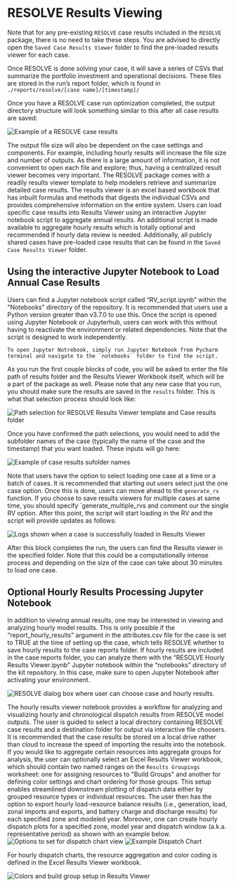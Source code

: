 # RESOLVE Results Viewing

Note that for any pre-existing `RESOLVE` case results included in the `RESOLVE` package, there is no need to take these steps. You are advised to directly open the `Saved Case Results Viewer` folder to find the pre-loaded results viewer for each case.

Once RESOLVE is done solving your case, it will save a series of CSVs that summarize the portfolio investment and operational decisions. These files are stored in the run’s report folder, which is found in  
`./reports/resolve/[case name]/[timestamp]/`

Once you have a RESOLVE case run optimization completed, the output directory structure will look something similar to this after all case results are saved:

![Example of a RESOLVE case results](_images/b0ea53918fd18611287549e2c85b9431.png)

The output file size will also be dependent on the case settings and components. For example, including hourly results will increase the file size and number of outputs. As there is a large amount of information, it is not convenient to open each file and explore; thus, having a centralized result viewer becomes very important. The RESOLVE package comes with a readily results viewer template to help modelers retrieve and summarize detailed case results. The results viewer is an excel based workbook that has inbuilt formulas and methods that digests the individual CSVs and provides comprehensive information on the entire system. Users can load specific case results into Results Viewer using an interactive Jupyter notebook script to aggregate annual results. An additional script is made available to aggregate hourly results which is totally optional and recommended if hourly data review is needed. Additionally, all publicly shared cases have pre-loaded case results that can be found in the `Saved Case Results Viewer` folder.

## Using the interactive Jupyter Notebook to Load Annual Case Results

Users can find a Jupyter notebook script called “RV_script.ipynb” within the "Notebooks" directory of the repository. It is recommended that users use a Python version greater than v3.7.0 to use this. Once the script is opened using Jupyter Notebook or Jupyterhub, users can work with this without having to reactivate the environment or related dependencies. Note that the script is designed to work independently.

```Tip
To open Jupyter Notrebook, simply run Jupyter Notebook from Pycharm terminal and navigate to the `notebooks` folder to find the script.
```

As you run the first couple blocks of code, you will be asked to enter the file path of results folder and the Results Viewer Workbook itself, which will be a part of the package as well. Please note that any new case that you run, you should make sure the results are saved in the `results` folder. This is what that selection process should look like:

![Path selection for RESOLVE Results Viewer template and Case results folder](_images/2c6f3edd7cda9192962652f8a214a64f.png)

Once you have confirmed the path selections, you would need to add the subfolder names of the case (typically the name of the case and the timestamp) that you want loaded. These inputs will go here:

![Example of case results sufolder names](_images/65aa4f936e8f28af02ced7c79cae48e3.png)

Note that users have the option to select loading one case at a time or a batch of cases. It is recommended that starting out users select just the one case option. Once this is done, users can move ahead to the `generate_rv` function. If you choose to save results viewers for multiple cases at same time, you should specify `generate_multiple_rvs and comment our the single RV option. After this point, the script will start loading in the RV and the script will provide updates as follows:

![Logs shown when a case is successfully loaded in Results Viewer](_images/56291fc65b012f9da9e15988c6cb75e2.png)

After this block completes the run, the users can find the Results viewer in the specified folder. Note that this could be a computationally intense process and depending on the size of the case can take about 30 minutes to load one case.

## Optional Hourly Results Processing Jupyter Notebook

In addition to viewing annual results, one may be interested in viewing and analyzing hourly model results. This is only possible if the “report_hourly_results” argument in the attributes.csv file for the case is set to TRUE at the time of setting up the case, which tells RESOLVE whether to save hourly results to the case reports folder. If hourly results are included in the case reports folder, you can analyze them with the “RESOLVE Hourly Results Viewer.ipynb” Jupyter notebook within the “notebooks” directory of the kit repository. In this case, make sure to open Jupyter Notebook after activating your environment.

![RESOLVE dialog box where user can choose case and hourly results.](_images/8e741d826c6d418510f0afe91d88354f.png)

The hourly results viewer notebook provides a workflow for analyzing and visualizing hourly and chronological dispatch results from RESOLVE model outputs. The user is guided to select a local directory containing RESOLVE case results and a destination folder for output via interactive file choosers. It is recommended that the case results be stored on a local drive rather than cloud to increase the speed of importing the results into the notebook. If you would like to aggregate certain resources into aggregate groups for analysis, the user can optionally select an Excel Results Viewer workbook, which should contain two named ranges on the `Results Groupings` worksheet: one for assigning resources to "Build Groups" and another for defining color settings and chart ordering for those groups. This setup enables streamlined downstream plotting of dispatch data either by grouped resource types or individual resources. The user then has the option to export hourly load-resource balance results (i.e., generation, load, zonal imports and exports, and battery charge and discharge results) for each specified zone and modeled year. Moreover, one can create hourly dispatch plots for a specified zone, model year and dispatch window (a.k.a. representative period) as shown with an example below.
![Options to set for dispatch chart view](_images/f72f141262d258148e732e0ffe021e6d.png)
![Example Dispatch Chart](_images/923796f9979f67abf68108bf8a1bf5c5.png)

For hourly dispatch charts, the resource aggregation and color coding is defined in the Excel Results Viewer workbook.

![Colors and build group setup in Results Viewer](_images/a9e5f769410f85539fc45c298935ad71.png)
